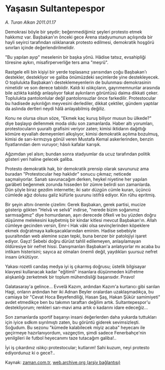 # Yaşasın Sultantepespor

*A. Turan Alkan 2011.01.17*

<td class="columnist-detail">
<p>Demokrasi böyle bir şeydir; beğenmediğimiz şeyleri protesto etmek hakkımız var. Başbakan'ın önceki gece Arena stadyumunun açılışında bir hayli seyirci tarafından ıslıklanarak protesto edilmesi, demokratik hoşgörü sınırları içinde değerlendirilmelidir.</p>
<p>
<div id="haberMetinDiv">
<p>"Bu yapılan ayıp" meselenin bir başka yönü. Hâdise tatsız, evsahipliği töresine aykırı, misafirperverliğe ters ama "meşrû".
<p>Rastgele elli bin kişiyi bir yerde toplasanız yarısından çoğu Başbakan'ı destekler, destekliyor ve galiba önümüzdeki seçimlerde yine destekleyecek. O toplulukta Başbakan'ı desteklemeyenlerin de bulunması demokrasinin nimetidir ve son derece tabiidir. Kaldı ki ıslıkçıların, gayrımemnunlar arasında bile azlıkta kaldığı anlaşılıyor fakat aykırıların görüntüsü daima dikkati çeker. Toplulukta pantolonlular değil pantolonsuzlar önce farkedilir. Protestocular bu hadisede aykırılığın meyvesini derlediler, dikkat çektiler, gündem yaptılar da aslında dertleri neydi hâlâ anlayabilmiş değiliz.
<p>Konu ne olursa olsun söze, "Ekmek kaç kuruş biliyor musun bu ülkede?" diye başlayıp dellenmek moda oldu son zamanlarda. Haber altı yorumları, protestocuların şuuraltı grafisini veriyor zaten; kimisi iktidarın dağıttığı kömüre eyvallah demeyenleri alkışlıyor, kimisi demokratik açılıma bozulmuş, kimisi de sarı-kırmızıya gönül veren Mustafa Kemal askerlerinden, benzin fiyatlarından dem vuruyor; hâsılı kafalar karışık.
<p>Ağzımdan yel alsın; bundan sonra stadyumlar da ucuz tarafından politik gösteri yeri haline gelecek galiba.
<p>Protesto demokratik hak, bir demokratik prensip olarak savunuruz ama buradan "Protestocular hep haklıdır" sonucu çıkmaz; neticede saçmalıyorlar. Sanatı savunacağım derken, heykel niyetine her yapılan garâbeti beğenmek zorunda hisseden bir zümre belirdi son zamanlarda. Dün şöyle biraz gezdim internette; iki satır düzgün cümle kuran, üçüncü cümlede ağız dolusu galiz küfürle şuurunu istifrâ ediyor. Kin rûhu epritmiş.
<p>Bir şeyin altını önemle çizelim: Gerek Başbakan, gerek partisi, mucize gösterip gökten "Helvâ ve selvâ" indirse, "nerede bizim soğanımız sarmısağımız" diye homurdanan, aşırı derecede öfkeli ve bu yüzden doğru düşünme melekesini kaybetmiş bir kindar kitlesi mevcut Başbakan'ın. Allah cümleye gecinden versin, Emr-i Hak vâki olsa sevinçlerinden köpeklere ekmek doğratmaya kalkışacaklarından eminim. Hadise sebebiyle şuuraltından web alemine sızan tepki, buna benzer bir patolojiyi işaret ediyor. Gayz! Sebebi doğru dürüst tahlil edilemeyen, anlaşılamayan öldüresiye bir nefret hissi. Danışmanları Başbakan'a anlatıyorlar mı acaba bu intikam histerisini; sayıca az olmaları önemli değil, yaydıkları şuursuz nefret insanı ürkütüyor.
<p>Yakası rozetli candaş medya iyi iş çıkarmış doğrusu; üstelik bilgisayar klavyesi kullanacak kadar "eğitimli" insanlara düşünmeden küfretme alışkanlığı zerketmek bir toplum mühendisliği başarısıdır. Pıravo!
<p>Galatasaray'a gelince... Evvelâ Kazım, ardından Kazım'a kurtarıcı gibi sarılan Hagi, onların ardından her iki Adnan Beyler oralardan uzaklaşmadıkça, bu camiaya bir "Cevat Hoca Beyefendiliği, Hasan Şaş, Hakan Şükür samimiyeti" avdet etmedikçe ben bu takımın taraftarı değilim artık. Sultantepespor'u destekliyorum; renkleri sarı-mavi ama artık o kadarını idare edeceğiz...
<p>Son zamanlarda sportif başarıyı insani değerlerden daha yukarda tuttukları için iyice sıdkım sıyrılmıştı zaten, bu görüntü giderek sevimsizleşti. Soğudum. Bu sezonu "kümede kalabilecek miyiz acaba" heyecanı ile geçirmeye hazırlanıyordum, vazgeçtim, şimdi sadece Fenerbahçe'nin yenilgileri ile futbol heyecanımı taze tutacağım galiba!..
<p>İyi iş çıkardınız ıslıkçı protestocular; kutlarım! Sahi kuzum, neyi protesto ediyordunuz ki o gece?.. </p></p></p></p></p></p></p></p></p></p></div>
</p>
<a href="http://web.archive.org/web/20110122075523/mailto:t.alkan@zaman.com.tr">
</a></td>

Kaynak: [zaman.com.tr](http://zaman.com.tr/yazar.do?yazino=1079957), [web.archive.org (arşiv bağlantısı)](http://web.archive.org/web/20110122075523/http://www.zaman.com.tr:80/yazar.do?yazino=1079957)

